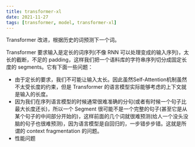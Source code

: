 ```yaml
---
title: transformer-xl
date: 2021-11-27
tags: [transformer, model, transformer-xl]
---
```


Transformer 改进，根据历史的词预测下一个词。

Transformer 要求输入是定长的词序列(不像 RNN 可以处理变成的输入序列)，太长的截断，不足的 padding，这样我们把一个语料库的字符串序列切分成固定长度的 segments。它有下面一些问题：

- 由于定长的要求，我们不可能让输入太长。因此虽然Self-Attention机制虽然不太受长度的约束，但是 Transformer 的语言模型实际能够考虑的上下文就是输入的长度。
- 因为我们在序列语言模型的时候通常很难准确的分句(或者有时候一个句子比最大长度还长)，所以一个 Segment 很可能不是一个完整的句子(甚至它是从某个句子的中间部分开始的)，这样前面的几个词就很难预测(给人一个没头没脑的句子也很难预测)，因为语言模型是自回归的，一步错步步错。这就是所谓的 context fragmentation 的问题。
- 性能问题

